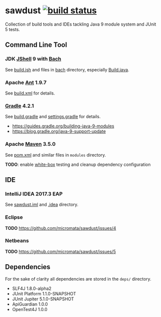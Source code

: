# sawdust [![build status](https://travis-ci.org/micromata/sawdust.svg?branch=master)](https://travis-ci.org/micromata/sawdust)
Collection of build tools and IDEs tackling Java 9 module system and JUnit 5 tests.

## Command Line Tool

### JDK [JShell] 9 with [Bach]

See [build.jsh](./build.jsh) and files in [bach](./bach) directory, especially [Build.java](./bach/Build.java).

### Apache [Ant] 1.9.7

See [build.xml](./build.xml) for details.

### [Gradle] 4.2.1

See [build.gradle](./build.gradle) and [settings.gradle](./settings.gradle) for details.

- https://guides.gradle.org/building-java-9-modules
- https://blog.gradle.org/java-9-support-update

### Apache [Maven] 3.5.0

See [pom.xml](./pom.xml) and similar files in `modules` directory.

**TODO**: enable [white-box](https://github.com/micromata/sawdust/issues/7) testing and cleanup dependency configuration

## IDE

### IntelliJ IDEA 2017.3 EAP

See [sawdust.iml](sawdust.iml) and [.idea](./.idea) directory.

### Eclipse

**TODO** https://github.com/micromata/sawdust/issues/4

### Netbeans

**TODO** https://github.com/micromata/sawdust/issues/5

## Dependencies

For the sake of clarity all dependencies are stored in the `deps/` directory.

- SLF4J 1.8.0-alpha2
- JUnit Platform 1.1.0-SNAPSHOT
- JUnit Jupiter 5.1.0-SNAPSHOT
- ApiGuardian 1.0.0
- OpenTest4J 1.0.0

[Bach]: https://github.com/sormuras/bach
[JShell]: https://docs.oracle.com/javase/9/jshell/introduction-jshell.htm#JSHEL-GUID-630F27C8-1195-4989-9F6B-2C51D46F52C8
[Ant]: https://ant.apache.org
[Gradle]: https://gradle.org
[Maven]: https://maven.apache.org
